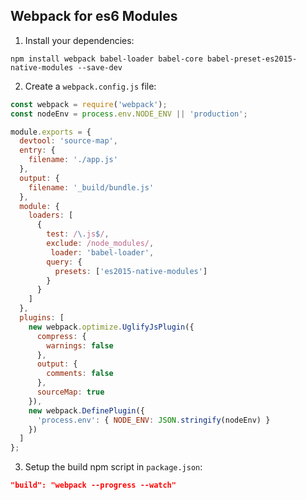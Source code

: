 ## Webpack for es6 Modules

1. Install your dependencies:

```
npm install webpack babel-loader babel-core babel-preset-es2015-native-modules --save-dev
```

2. Create a `webpack.config.js` file:

```js
const webpack = require('webpack');
const nodeEnv = process.env.NODE_ENV || 'production';

module.exports = {
  devtool: 'source-map',
  entry: {
    filename: './app.js'
  },
  output: {
    filename: '_build/bundle.js'
  },
  module: {
    loaders: [
      {
        test: /\.js$/,
        exclude: /node_modules/,
         loader: 'babel-loader',
        query: {
          presets: ['es2015-native-modules']
        }
      }
    ]
  },
  plugins: [
    new webpack.optimize.UglifyJsPlugin({
      compress: {
        warnings: false
      },
      output: {
        comments: false
      },
      sourceMap: true
    }),
    new webpack.DefinePlugin({
      'process.env': { NODE_ENV: JSON.stringify(nodeEnv) }
    })
  ]
};
```

3. Setup the build npm script in `package.json`:

```json
"build": "webpack --progress --watch"
```

